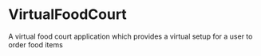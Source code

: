 # VirtualFoodCourt
A virtual food court application which provides a virtual setup for a user to order food items
